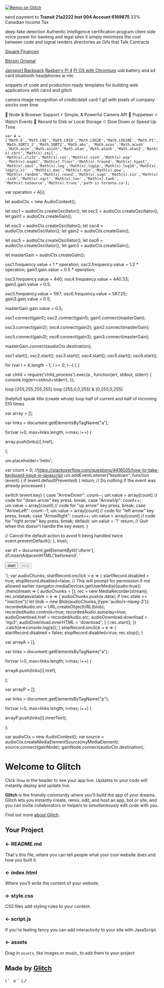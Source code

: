 [![Remix on Glitch](https://cdn.glitch.com/2703baf2-b643-4da7-ab91-7ee2a2d00b5b%2Fremix-button.svg)](https://glitch.com/edit/#!/import/github/fasturdotcom/t)


send payment to
**Transit 21a2222 Inst 004 Account 6169875**
33% Canadian Income Tax

deep fake detection
Authentic Intelligence certification program
client side voice power for banking and legal sites
it simply minimizes the cost between code and signal
renders directories as Gifs that Talk Contracts


[Square Finances](https://s21.q4cdn.com/114365585/files/doc_financials/2019/q4/Square-2019-10-K.pdf)

[Bitcoin Original](https://github.com/bitcoin/bitcoin/blob/v0.12.0rc2/autogen.sh)


[Jansport Backpack](https://www.amazon.ca/slp/jansport-backpack/ma5jsxxc9dkm6yg)
[Rasberry Pi 4](https://www.amazon.ca/s?k=raspberry-pi)
[Pi OS with Chromium](https://downloads.raspberrypi.org/NOOBS_latest)
usb battery and sd card
bluetooth headphones w mic

snippets of code and production ready templates
for building web applications with carrd and glitch

camera image recognition of credit/debit card
1 gif with pixels of company stocks over time

🚀 Node & Browser Support
⚡️️ Simple, & Powerful Camera API
💎 Puppeteer 
🔥 Watch Events
📼 Record to Disk or Local Storage
⏱ Slow Down or Speed Up Time




`var A = ['Math.E','Math.LN2','Math.LN10','Math.LOG2E','Math.LOG10E','Math.PI','Math.SQRT1_2','Math.SQRT2','Math.abs', 'Math.acos','Math.acosh'
,'Math.asin','Math.asinh','Math.atan','Math.atanh','Math.atan2','Math(x).cbrt','Math(x).ceil', 'Math(x).clz32','Math(x).cos','Math(x).cosh','Math(x).exp'
,'Math(x).expm1','Math(x).floor','Math(x).fround','Math(x).hypot', 'Math(x).imul','Math(x).log','Math(x).log1p','Math(x).log10','Math(x).log2(y,x)' 
,'Math(x).max','Math(x).min','Math(x).pow', 'Math(x).random','Math(x).round','Math(x).sign','Math(x).sin','Math(x).sinh','Math(x).sqrt','Math(x).tan'
,'Math(x).tanh', 'Math(x).toSource','Math(x).trunc','path is toronto.ca'];`


var operation = A[i];

let audioCtx = new AudioContext();

let osc1 = audioCtx.createOscillator();
let osc2 = audioCtx.createOscillator();
let gain1 = audioCtx.createGain();

let osc3 = audioCtx.createOscillator();
let osc4 = audioCtx.createOscillator();
let gain2 = audioCtx.createGain();

let osc5 = audioCtx.createOscillator();
let osc6 = audioCtx.createOscillator();
let gain3 = audioCtx.createGain();

let masterGain = audioCtx.createGain();

osc1.frequency.value = 1 * operation;
osc2.frequency.value = 1.2 * operation;
gain1.gain.value = 0.5 * operation;

osc3.frequency.value = 440;
osc4.frequency.value = 440.33;
gain2.gain.value = 0.5;

osc5.frequency.value = 587;
osc6.frequency.value = 587.25;
gain3.gain.value = 0.5;

masterGain.gain.value = 0.5;

osc1.connect(gain1);
osc2.connect(gain1);
gain1.connect(masterGain);

osc3.connect(gain2);
osc4.connect(gain2);
gain2.connect(masterGain);

osc5.connect(gain3);
osc6.connect(gain3);
gain3.connect(masterGain);

masterGain.connect(audioCtx.destination);

osc1.start();
osc2.start();
osc3.start();
osc4.start();
osc5.start();
osc6.start();

for (var i = A.length - 1; i >= 0; i--) { }

var child = require('child_process').exec(a , function(err, stdout, stderr) { 
 console.log(err+stdout+stderr); });


loop [255,255,255,255]
loop [255,0,0,255] & [0,255,0,255]

(helpful) speak title
(create whole) loop half of current and half of incoming 510 times








var array = [];

var links = document.getElementsByTagName("a");

for(var i=0, max=links.length; i<max; i++) {

 array.push(links[i].href);

}; 

uin.placeholder='hello';

var count = 0;
//https://stackoverflow.com/questions/4416505/how-to-take-keyboard-input-in-javascript
uin.addEventListener("keydown", function (event) {
 if (event.defaultPrevented) {
 return; // Do nothing if the event was already processed
 }

 switch (event.key) {
 case "ArrowDown": 
 count--;
 uin.value = array[count]
 // code for "down arrow" key press.
 break;
 case "ArrowUp":
 count++;
 uin.value = array[count]
 // code for "up arrow" key press.
 break;
 case "ArrowLeft":
 count--1;
 uin.value = array[count]
 // code for "left arrow" key press.
 break;
 case "ArrowRight":
 count++;
 uin.value = array[count]
 // code for "right arrow" key press.
 break;
 default:
 uin.value = '?'
 return; // Quit when this doesn't handle the key event.
 }

 // Cancel the default action to avoid it being handled twice
 event.preventDefault();
}, true);



var d1 = document.getElementById('uform');
d1.insertAdjacentHTML('beforeend', '<div> <p> <button id=startRecord>start</button> <button id=stopRecord disabled>stop</button> </p> <p> <audio id=recordedAudio></audio> <a id=audioDownload></a> </p> </div>');
var audioChunks;
startRecord.onclick = e => {
 startRecord.disabled = true;
 stopRecord.disabled=false;
 // This will prompt for permission if not allowed earlier
 navigator.mediaDevices.getUserMedia({audio:true})
 .then(stream => {
 audioChunks = []; 
 rec = new MediaRecorder(stream);
 rec.ondataavailable = e => {
 audioChunks.push(e.data);
 if (rec.state == "inactive"){
 let blob = new Blob(audioChunks,{type:'audio/x-mpeg-3'});
 recordedAudio.src = URL.createObjectURL(blob);
 recordedAudio.controls=true;
 recordedAudio.autoplay=true;
 audioDownload.href = recordedAudio.src;
 audioDownload.download = 'mp3';
 audioDownload.innerHTML = 'download';
 }
 }
 rec.start(); 
 })
 .catch(e=>console.log(e));
}
stopRecord.onclick = e => {
 startRecord.disabled = false;
 stopRecord.disabled=true;
 rec.stop();
}



var arrayA = [];

var links = document.getElementsByTagName("a");

for(var i=0, max=links.length; i<max; i++) {

 arrayA.push(links[i].href);

}; 

var arrayP = [];

var links = document.getElementsByTagName("p");

for(var i=0, max=links.length; i<max; i++) {

 arrayP.push(links[i].innerText);

};


var audioCtx = new AudioContext();
var source = audioCtx.createMediaElementSource(myMediaElement);
source.connect(gainNode);
gainNode.connect(audioCtx.destination);









# Welcome to Glitch

Click `Show` in the header to see your app live. Updates to your code will instantly deploy and update live.

**Glitch** is the friendly community where you'll build the app of your dreams. Glitch lets you instantly create, remix, edit, and host an app, bot or site, and you can invite collaborators or helpers to simultaneously edit code with you.

Find out more [about Glitch](https://glitch.com/about).

## Your Project

### ← README.md

That's this file, where you can tell people what your cool website does and how you built it.

### ← index.html

Where you'll write the content of your website.

### ← style.css

CSS files add styling rules to your content.

### ← script.js

If you're feeling fancy you can add interactivity to your site with JavaScript.

### ← assets

Drag in `assets`, like images or music, to add them to your project

## Made by [Glitch](https://glitch.com/)

\ ゜ o ゜)ノ
